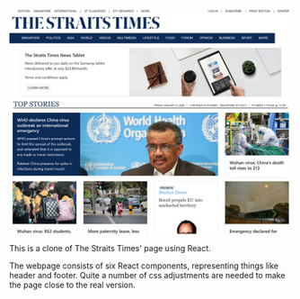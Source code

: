 ![alt text](https://github.com/lohengliang/lohengliang.github.io/blob/master/static/img/thestraitstimesclone.png?raw=true)

This is a clone of The Straits Times' page using React.

The webpage consists of six React components, representing things like header and footer. Quite a number of css adjustments are needed to make the page close to the real version.
